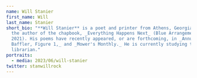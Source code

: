 ```yaml
---
name: Will Stanier
first_name: Will
last_name: Stanier
short_bio: "**Will Stanier** is a poet and printer from Athens, Georgia. He is
  the author of the chapbook, _Everything Happens Next_ (Blue Arrangements,
  2021). His poems have recently appeared, or are forthcoming, in _Annulet, The
  Baffler, Figure 1,_ and _Mower's Monthly._ He is currently studying to be a
  librarian."
portraits:
  - media: 2023/06/will-stanier
twitter: stanwillrock
---
```

